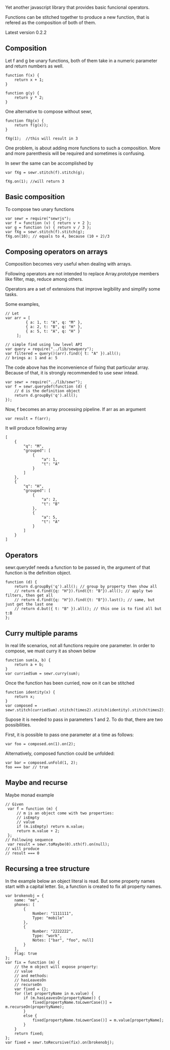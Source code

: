Yet another javascript library that provides basic funcional operators.

Functions can be stitched together to produce a new function, that is refered as the composition of both of them. 

Latest version 0.2.2

## Composition

Let f and g be unary functions, both of them take in a numeric parameter and return numbers as well. 
```
function f(x) {
    return x + 1;
}

function g(y) {
    return y * 2;
}
```
One alternative to compose without sewr,
```
function fXg(x) {
    return f(g(x));
}

fXg(1);  //this will result in 3
```
One problem, is about adding more functions to such a composition. More and more parenthesis will be required and sometimes is confusing.

In sewr the same can be accomplished by
```
var fXg = sewr.stitch(f).stitch(g);

fXg.on(1); //will return 3
```

## Basic composition
To compose two unary functions
```
var sewr = require("sewrjs");
var f = function (v) { return v + 2 };
var g = function (v) { return v / 3 };
var fXg = sewr.stitch(f).stitch(g);
fXg.on(10); // equals to 4, because (10 + 2)/3  
```

## Composing operators on arrays

Composition becomes very useful when dealing with arrays.

Following operators are not intended to replace Array.prototype members like filter, map, reduce among others. 

Operators are a set of extensions that improve legibility and simplify some tasks. 

Some examples,

```
// Let
var arr = [
         { a: 1, t: "A", q: "M" }, 
         { a: 2, t: "B", q: "H" }, 
         { a: 5, t: "A", q: "H" }
     ];

// simple find using low level API
var query = require("../lib/sewquery");
var filtered = query()(arr).find({ t: "A" }).all();
// brings a: 1 and a: 5
```
The code above has the inconvenience of fixing that particular array. Because of that, it is strongly recommended to use sewr intead. 

```
var sewr = require("../lib/sewr");
var f = sewr.querydef(function (d) {
    // d is the definition object
    return d.groupBy('q').all();
});

```
Now, f becomes an array processing pipeline. If arr as an argument
```
var result = f(arr);
```
It will produce following array
```
[
	{
		"q": "M",
		"grouped": [
			{
				"a": 1,
				"t": "A"
			}
		]
	},
	{
		"q": "H",
		"grouped": [
			{
				"a": 2,
				"t": "B"
			},
			{
				"a": 5,
				"t": "A"
			}
		]
	}
]
```

Operators
---------

sewr.querydef needs a function to be passed in, the argument of that function is the definition object. 

```
function (d) {
    return d.groupBy('q').all(); // group by property then show all
    // return d.find({q: "H"}).find({t: "B"}).all(); // apply two filters, then get all
    // return d.find({q: "H"}).find({t: "B"}).last(); // same, but just get the last one
    // return d.but({ t: "B" }).all(); // this one is to find all but t:B
};
```

## Curry multiple params
In real life scenarios, not all functions require one parameter. In order to compose, we must curry it as shown below 
```
function sum(a, b) {
    return a + b;
}
var curriedSum = sewr.curry(sum);
```

Once the function has been curried, now on it can be stitched
```
function identity(x) {
    return x;
}
var composed = sewr.stitch(curriedSum).stitch(times2).stitch(identity).stitch(times2);
```
Supose it is needed to pass in parameters 1 and 2. To do that, there are two possibilities.

First, it is possible to pass one parameter at a time as follows:
``` 
var foo = composed.on(1).on(2);
```
Alternatively, composed function could be unfolded: 
```
var bar = composed.unFold(1, 2);
foo === bar // true
```
## Maybe and recurse

Maybe monad example
```
// Given
 var f = function (m) {
     // m is an object come with two properties:
     // isEmpty
     // value
     if (m.isEmpty) return m.value;
     return m.value + 2;
 };
// Following sequence 
 var result = sewr.toMaybe(0).sth(f).on(null);
// will produce
// result === 0
```
## Recursing a tree structure

In the example below an object literal is read. But some property names start with a capital letter. So, a function is created to fix all property names.
```
var brokenobj = {
    name: "me",
    phones: [
        {
            Number: "1111111",
            Type: "mobile"
        },
        {
            Number: "2222222",
            Type: "work",
            Notes: ["bar", "foo", null]
        }
    ],
    Flag: true
};
var fix = function (m) {
    // the m object will expose property:
    // value
    // and methods:
    // hasLeavesOn
    // recurseOn
    var fixed = {};
    for (let propertyName in m.value) {
        if (m.hasLeavesOn(propertyName)) {
            fixed[propertyName.toLowerCase()] = m.recurseOn(propertyName);
        }
        else {
            fixed[propertyName.toLowerCase()] = m.value[propertyName];
        }
    }
    return fixed;
};
var fixed = sewr.toRecursive(fix).on(brokenobj);
```
